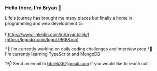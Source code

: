 ### Hello there, I'm Bryan 👋

<p>Life's journey has brought me many places but finally a home in programming and web development 👍</p>

<!--
**bryanbilek/bryanbilek** is a ✨ _special_ ✨ repository because its `README.md` (this file) appears on your GitHub profile.

Here are some ideas to get you started:

- 🔭 I’m currently working on ...
- 🌱 I’m currently learning ...
- 👯 I’m looking to collaborate on ...
- 🤔 I’m looking for help with ...
- 💬 Ask me about ...
- 📫 How to reach me: ...
- 😄 Pronouns: ...
- ⚡ Fun fact: ...
-->

![https://www.linkedin.com/in/bryanbilek/](https://logodix.com/logo/79688.ico)

*🔨 I'm currently working on daily coding challenges and interview prep
*🍎 I'm currently learning TypeScript and MongoDB

*📫 Send an email to bbilek35@gmail.com if you would like to reach out
